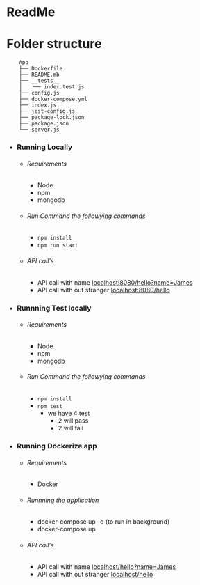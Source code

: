 # ReadMe

# Folder structure
```
    App
    ├── Dockerfile
    ├── README.mb
    ├── __tests__
    │   └── index.test.js
    ├── config.js
    ├── docker-compose.yml
    ├── index.js
    ├── jest-config.js
    ├── package-lock.json
    ├── package.json
    └── server.js
```
  - ### Running Locally
    - ###### Requirements
        - Node
        - npm
        - mongodb
    - ###### Run Command the followying commands
        - `npm install`  
        - `npm run start`
    - ###### API call's
        - API call with name 
            [localhost:8080/hello?name=James](http://localhost:8080/hello?name=James)
        - API call with out stranger
            [localhost:8080/hello](http://localhost:8080/hello)
  - ### Runnning Test locally
      - ###### Requirements
        - Node
        - npm
        - mongodb
    - ###### Run Command the followying commands
        - `npm install`  
        - `npm test`
            -   we have 4 test
                - 2 will pass
                - 2 will fail

  - ### Running Dockerize app
    - ###### Requirements
        - Docker
    - ###### Runnning the application
        - docker-compose up -d (to run in background)
        - docker-compose up
    - ###### API call's
        - API call with name 
            [localhost/hello?name=James](http://localhost/hello?name=James)
        - API call with out stranger
            [localhost/hello](http://localhost/hello)
